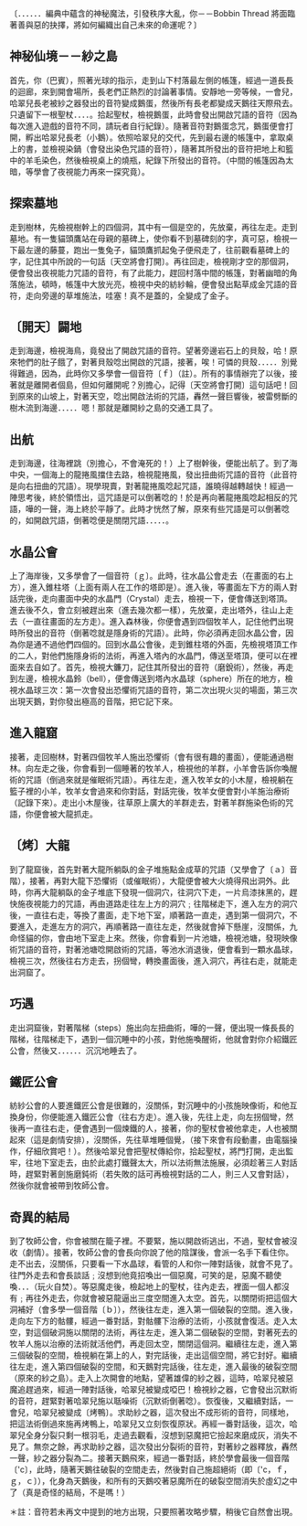 〔．．．．．．編典中蘊含的神秘魔法，引發秩序大亂，你－－Bobbin Thread 將面臨著善與惡的抉擇，將如何編織出自己未來的命運呢？〕

## 神秘仙境－－紗之島

首先，你（巴賓），照著光球的指示，走到山下村落最左側的帳篷，經過一道長長的迴廊，來到開會場所，長老們正熱烈的討論著事情。安靜地一旁等候，一會兒，哈翠兒長老被紗之器發出的音符變成鵝蛋，然後所有長老都變成天鵝往天際飛去。只遺留下一根聖杖．．．．。拾起聖杖，檢視鵝蛋，此時會發出開啟咒語的音符（因為每次進入遊戲的音符不同，請玩者自行紀錄）。隨著音符對鵝蛋念咒，鵝蛋便會打開，孵出哈翠兒長老（小鵝）。依照哈翠兒的交代，先到最右邊的帳篷中，拿取桌上的書，並檢視染鍋（會發出染色咒語的音符），隨著其所發出的音符把地上和籃中的羊毛染色，然後檢視桌上的燒瓶，紀錄下所發出的音符。（中間的帳篷因為太暗，等學會了夜視能力再來一探究竟）。

## 探索墓地

走到樹林，先檢視樹幹上的四個洞，其中有一個是空的，先放棄，再往左走。走到墓地。有一隻貓頭鷹站在母親的墓碑上，使你看不到墓碑刻的字，真可惡，檢視一下最左邊的藤蔓，跑出一隻兔子，貓頭鷹抓起兔子便飛走了，往前觀看墓碑上的字，記住其中所說的一句話〔天空將會打開〕。再往回走，檢視剛才空的那個洞，便會發出夜視能力咒語的音符，有了此能力，趕回村落中間的帳篷，對著幽暗的角落施法，頓時，帳篷中大放光亮，檢視中央的紡紗輪，便會發出點草成金咒語的音符，走向旁邊的草堆施法，哇塞！真不是蓋的，全變成了金子。

## 〔開天〕闢地

走到海邊，檢視海鳥，竟發出了開啟咒語的音符。望著旁邊岩石上的貝殼，哈！原來牠們的肚子餓了，對著貝殼唸出開啟的咒語，接著，唉！可憐的貝殼．．．．．別覺得難過，因為，此時你又多學會一個音符〔ｆ〕（註）。所有的事情辦完了以後，接著就是離開者個島，但如何離開呢？別擔心，記得〔天空將會打開〕這句話吧！回到原來的山坡上，對著天空，唸出開啟法術的咒語，轟然一聲巨響後，被雷劈斷的樹木流到海邊．．．．．嗯！那就是離開紗之島的交通工具了。

## 出航

走到海邊，往海裡跳（別擔心，不會淹死的！）上了樹幹後，便能出航了。到了海中央，一個海上的龍捲風擋住去路，檢視龍捲風，發出扭曲術咒語的音符（此音符是向右扭曲的咒語）。現學現賣，對著龍捲風唸起咒語，誰曉得越轉越快！經過一陣思考後，終於領悟出，這咒語是可以倒著唸的！於是再向著龍捲風唸起相反的咒語，嘩的一聲，海上終於平靜了。此時才恍然了解，原來有些咒語是可以倒著唸的，如開啟咒語，倒著唸便是關閉咒語．．．．．。

## 水晶公會

上了海岸後，又多學會了一個音符〔ｇ〕。此時，往水晶公會走去（在畫面的右上方），進入錐柱塔（上面有兩人在工作的塔即是）。進入後，等畫面左下方的兩人對話完後，走向畫面中央的水晶門（Crystal）走去，檢視一下，便會傳送到塔頂。進去後不久，會立刻被趕出來（進去幾次都一樣），先放棄，走出塔外，往山上走去（一直往畫面的左方走）。進入森林後，你便會遇到四個牧羊人，記住他們出現時所發出的音符（倒著唸就是隱身術的咒語）。此時，你必須再走回水晶公會，因為你是通不過他們四個的。回到水晶公會後，走到錐柱塔的外面，先檢視塔頂工作的二人，對他們施隱身術的法術，再進入塔內的水晶門，傳送至塔頂，便可以在裡面來去自如了。首先，檢視大鐮刀，記住其所發出的音符（磨銳術），然後，再走到左邊，檢視水晶鈴（bell），便會傳送到塔內水晶球（sphere）所在的地方，檢視水晶球三次：第一次會發出恐懼術咒語的音符，第二次出現火災的場面，第三次出現天鵝，對你發出極高的音階，把它記下來。

## 進入龍窟

接著，走回樹林，對著四個牧羊人施出恐懼術（會有很有趣的畫面），便能通過樹林。向左走之後，你會看到一個睡著的牧羊人，檢視他的羊群，小羊會告訴你喚醒術的咒語（倒過來就是催眠術咒語）。再往左走，進入牧羊女的小木屋，檢視躺在籃子裡的小羊，牧羊女會過來和你對話，對話完後，牧羊女便會對小羊施治療術（記錄下來）。走出小木屋後，往草原上廣大的羊群走去，對著羊群施染色術的咒語，你便會被大龍抓走。

## 〔烤〕大龍

到了龍窟後，首先對著大龍所躺臥的金子堆施點金成草的咒語（又學會了〔ａ〕音階），接著，再對大龍下恐懼術（或催眠術），大龍便會被大火燒得飛出洞外。此時，你再大龍躺臥的金子堆底下發現一個洞穴，往洞穴下走，一片烏漆抹黑的，趕快施夜視能力的咒語，再由道路走往左上方的洞穴﹔往階梯走下，進入左方的洞穴後，一直往右走，等換了畫面，走下地下室，順著路一直走，遇到第一個洞穴，不要進入，走進左方的洞穴，再順著路一直往左走，然後就會掉下懸崖，沒關係，九命怪貓的你，會由地下室走上來。然後，你會看到一片池塘，檢視池塘，發現映像術咒語的音符，對著池塘唸開啟術的咒語，等池水消退後，便會看到一顆水晶球，檢視三次，然後往右方走去，拐個彎，轉換畫面後，進入洞穴，再往右走，就能走出洞窟了。

## 巧遇

走出洞窟後，對著階梯（steps）施出向左扭曲術，嘩的一聲，便出現一條長長的階梯，往階梯走下，遇到一個沉睡中的小孩，對他施喚醒術，他就會對你介紹鐵匠公會，然後又．．．．．．沉沉地睡去了。

## 鐵匠公會

紡紗公會的人要進鐵匠公會是很難的，沒關係，對沉睡中的小孩施映像術，和他互換身份，你便能進入鐵匠公會（往右方走）。進入後，先往上走，向左拐個彎，然後再一直往右走，便會遇到一個煉鐵的人，接著，你的聖杖會被他拿走，人也被關起來（這是劇情安排），沒關係，先往草堆睡個覺，（接下來會有段動畫，由電腦操作，仔細欣賞吧！）。然後哈翠兒會把聖杖傳給你，拾起聖杖，將門打開，走出監牢，往地下室走去，由於此處打鐵聲太大，所以法術無法施展，必須趁著三人對話時，趕緊對著劍施磨鈍術（若失敗的話可再檢視對話的二人，則三人又會對話），然後你就會被帶到牧師公會。

## 奇異的結局

到了牧師公會，你會被關在籠子裡。不要緊，施以開啟術逃出，不過，聖杖會被沒收（劇情）。接著，牧師公會的會長向你說了他的陰謀後，會派一名手下看住你。走不出去，沒關係，只要看一下水晶球，看管的人和你一陣對話後，就會不見了。往門外走去和會長談話﹔沒想到他竟招喚出一個惡魔，可笑的是，惡魔不聽使喚．．．（玩火自焚）。等惡魔走後，檢起地上的聖杖，往內走去，裡面一個人都沒有﹔再往外走去，你就會被惡龍逼出三度空間進入太空。首先，以關閉術把這個大洞補好（會多學一個音階〔ｂ〕），然後往左走，進入第一個破裂的空間。進入後，走向左下方的骷髏，經過一番對話，對骷髏下治療的法術，小孩就會復活。走入太空，對這個破洞施以關閉的法術，再往左走，進入第二個破裂的空間，對著死去的牧羊人施以治療的法術就活他們，再走回太空，關閉這個洞。繼續往左走，進入第三個破裂的空間，檢視躺在第上的人，對完話後，走出這個空間，將它封好。繼續往左走，進入第四個破裂的空間，和天鵝對完話後，往左走，進入最後的破裂空間（原來的紗之島）。走入上次開會的地點，望著雄偉的紗之器，這時，哈翠兒被惡魔追趕過來，經過一陣對話後，哈翠兒被變成啞巴！檢視紗之器，它會發出沉默術的音符，趕緊對著哈翠兒施以聒噪術（沉默術倒著唸）。恢復後，又繼續對話，一會兒，哈翠兒被變成〔烤鴨〕。求助紗之器，這次發出不成形術的音符，同樣地，把這法術倒過來施再烤鴨上，哈翠兒又立刻恢復原狀。再經一番對話後，這次，哈翠兒全身分裂只剩一根羽毛，走過去觀看，沒想到惡魔把它撿起來磨成灰，消失不見了。無奈之餘，再求助紗之器，這次發出分裂術的音符，對著紗之器釋放，轟然一聲，紗之器分裂為二。接著天鵝飛來，經過一番對話，終於學會最後一個音階〔'c〕，此時，隨著天鵝往破裂的空間走去，然後對自己施超絕術（即〔'c，ｆ，ｇ，ｃ〕），化身為天鵝後，和所有的天鵝咬著惡魔所在的破裂空間消失於虛幻之中了（真是奇怪的結局，不是嗎！）

＊註：音符若未再文中提到的地方出現，只要照著攻略步驟，稍後它自然會出現。
